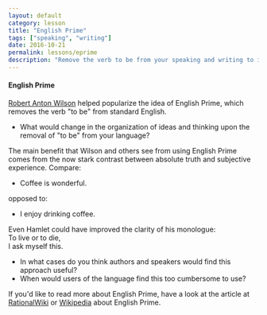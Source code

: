 ```yaml
---
layout: default
category: lesson
title: "English Prime"
tags: ["speaking", "writing"]
date: 2016-10-21
permalink: lessons/eprime
description: "Remove the verb to be from your speaking and writing to improve clarity"
---
```

#### English Prime
<a href="https://en.wikipedia.org/wiki/Robert_Anton_Wilson" target="_blank">Robert Anton Wilson</a> helped popularize the idea of English Prime, which removes the verb "to be" from standard English.

- What would change in the organization of ideas and thinking upon the removal of "to be" from your language?

The main benefit that Wilson and others see from using English Prime comes from the now stark contrast between absolute truth and subjective experience. Compare:  

- Coffee is wonderful.
 
opposed to:  
 
- I enjoy drinking coffee.

Even Hamlet could have improved the clarity of his monologue:  
To live or to die,  
I ask myself this.

- In what cases do you think authors and speakers would find this approach useful?
- When would users of the language find this too cumbersome to use? 

If you'd like to read more about English Prime, have a look at the article at <a href="http://rationalwiki.org/wiki/E-Prime" target="_blank">RationalWiki</a> or <a href="https://en.wikipedia.org/wiki/E-Prime" target="_blank">Wikipedia</a> about English Prime.